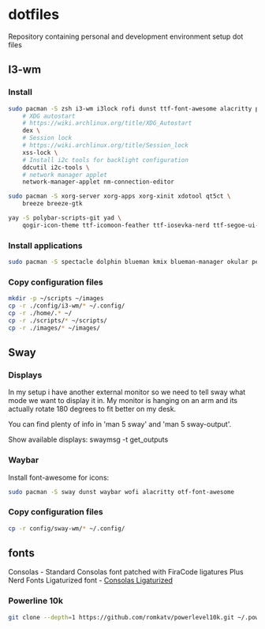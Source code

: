 # dotfiles
Repository containing personal and development environment setup dot files


## I3-wm

### Install

```bash
sudo pacman -S zsh i3-wm i3lock rofi dunst ttf-font-awesome alacritty picom \
    # XDG autostart
    # https://wiki.archlinux.org/title/XDG_Autostart
    dex \
    # Session lock
    # https://wiki.archlinux.org/title/Session_lock
    xss-lock \
    # Install i2c tools for backlight configuration
    ddcutil i2c-tools \
    # network manager applet
    network-manager-applet nm-connection-editor
```

```bash
sudo pacman -S xorg-server xorg-apps xorg-xinit xdotool qt5ct \
    breeze breeze-gtk
```

```bash
yay -S polybar-scripts-git yad \
    qogir-icon-theme ttf-icomoon-feather ttf-iosevka-nerd ttf-segoe-ui-variable
```

### Install applications

```bash
sudo pacman -S spectacle dolphin blueman kmix blueman-manager okular perl-file-mimeinfo
```

### Copy configuration files

```bash
mkdir -p ~/scripts ~/images
cp -r ./config/i3-wm/* ~/.config/
cp -r ./home/.* ~/
cp -r ./scripts/* ~/scripts/
cp -r ./images/* ~/images/
```


## Sway

### Displays

In my setup i have another external monitor so we need to tell sway what mode we want to display it in. My monitor is hanging on an arm and its actually rotate 180 degrees to fit better on my desk.

You can find plenty of info in 'man 5 sway' and 'man 5 sway-output'.

Show available displays: swaymsg -t get_outputs


### Waybar

Install font-awesome for icons:

```bash
sudo pacman -S sway dunst waybar wofi alacritty otf-font-awesome
```

### Copy configuration files

```bash
cp -r config/sway-wm/* ~/.config/
```

## fonts
Consolas - Standard Consolas font patched with FiraCode ligatures Plus Nerd Fonts
Ligaturized font - [Consolas Ligaturized](https://github.com/somq/consolas-ligaturized)

### Powerline 10k

```bash
git clone --depth=1 https://github.com/romkatv/powerlevel10k.git ~/.powerlevel10k
```